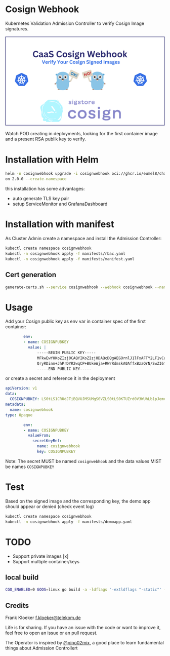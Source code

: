 # Cosign Webhook

Kubernetes Validation Admission Controller to verify Cosign Image signatures.

<img src="cosignwebhook.png" alt="cosignwebhook" width="680"/>

Watch POD creating in deployments, looking for the first container image and a present RSA publik key to verify.

# Installation with Helm

```bash
helm -n cosignwebhook upgrade -i cosignwebhook oci://ghcr.io/eumel8/charts/cosignwebhook --versi
on 2.0.0 --create-namespace
```

this installation has some advantages:

* auto generate TLS key pair
* setup ServiceMonitor and GrafanaDashboard

# Installation with manifest

As Cluster Admin create a namespace and install the Admission Controller:

```bash
kubectl create namespace cosignwebhook
kubectl -n cosignwebhook apply -f manifests/rbac.yaml
kubectl -n cosignwebhook apply -f manifests/manifest.yaml
```

## Cert generation

```bash
generate-certs.sh --service cosignwebhook --webhook cosignwebhook --namespace cosignwebhook --secret cosignwebhook
```

# Usage

Add your Cosign public key as env var in container spec of the first container:

```yaml
        env:
        - name: COSIGNPUBKEY
          value: |
              -----BEGIN PUBLIC KEY-----
              MFkwEwYHKoZIzj0CAQYIKoZIzj0DAQcDQgAEGOrnlJ1lFxAFTY2LF1vCuVHNZr9H
              QryRDinn+JhPrDYR2wqCP+BUkeWja+RWrRdmskA0AffxBzaQrN/SwZI6fA==
              -----END PUBLIC KEY-----
```

or create a secret and reference it in the deployment

```yaml
apiVersion: v1
data:
  COSIGNPUBKEY: LS0tLS1CRUdJTiBQVUJMSUMgS0VZLS0tLS0KTUZrd0V3WUhLb1pJemowQ0FRWUlLb1pJemowREFRY0RRZ0FFS1BhWUhnZEVEQ3ltcGx5emlIdkJ5UjNxRkhZdgppaWxlMCtFMEtzVzFqWkhJa1p4UWN3aGsySjNqSm5VdTdmcjcrd05DeENkVEdYQmhBSTJveE1LbWx3PT0KLS0tLS1FTkQgUFVCTElDIEtFWS0tLS0tkind: Secret
metadata:
  name: cosignwebhook
type: Opaque
```

```yaml
        env:
        - name: COSIGNPUBKEY
          valueFrom:
            secretKeyRef:
              name: cosignwebhook
              key: COSIGNPUBKEY
```

Note: The secret MUST be named `cosignwebhook` and the data values MIST be names `COSIGNPUBKEY`

# Test

Based on the signed image and the corresponding key, the demo app should appear or denied (check event log)

```bash
kubectl create namespace cosignwebhook
kubectl -n cosignwebhook apply -f manifests/demoapp.yaml
```

# TODO

* Support private images [x]
* Support multiple container/keys

## local build

```bash
CGO_ENABLED=0 GOOS=linux go build -a -ldflags '-extldflags "-static"' -o cosignwebhook
```
## Credits

Frank Kloeker f.kloeker@telekom.de

Life is for sharing. If you have an issue with the code or want to improve it, feel free to open an issue or an pull request.

The Operator is inspired by [@pipo02mix](https://github.com/pipo02mix/grumpy), a good place
to learn fundamental things about Admission Controllert
